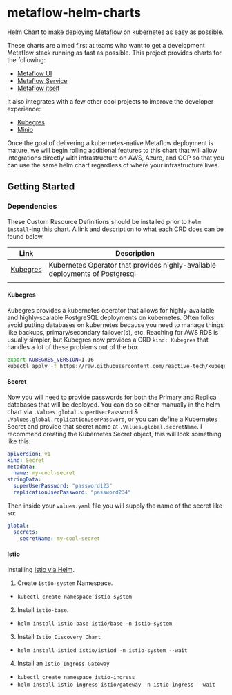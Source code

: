 # metaflow-helm-charts

Helm Chart to make deploying Metaflow on kubernetes as easy as possible.

These charts are aimed first at teams who want to get a development Metaflow stack running as fast as possible. This project provides charts for the following:

- [Metaflow UI](https://github.com/Netflix/metaflow-ui)
- [Metaflow Service](https://github.com/Netflix/metaflow-service)
- [Metaflow itself](https://github.com/Netflix/metaflow)

It also integrates with a few other cool projects to improve the developer experience:

- [Kubegres](https://github.com/reactive-tech/kubegres)
- [Minio](https://github.com/minio/minio)

Once the goal of delivering a kubernetes-native Metaflow deployment is mature, we will begin rolling additional features to this chart that will allow integrations directly with infrastructure on AWS, Azure, and GCP so that you can use the same helm chart regardless of where your infrastructure lives.

## Getting Started

### Dependencies

These Custom Resource Definitions should be installed prior to `helm install`-ing this chart. A link and description to what each CRD does can be found below.

| Link                                 | Description                                                                  |
| ------------------------------------ | ---------------------------------------------------------------------------- |
| [Kubegres](https://www.kubegres.io/) | Kubernetes Operator that provides highly-available deployments of Postgresql |
|                                      |                                                                              |

#### Kubegres

Kubegres provides a kubernetes operator that allows for highly-available and highly-scalable PostgreSQL deployments on kubernetes. Often folks avoid putting databases on kubernetes because you need to manage things like backups, primary/secondary failover(s), etc. Reaching for AWS RDS is usually simpler, but Kubegres now provides a CRD `kind: Kubegres` that handles a lot of these problems out of the box.

```bash
export KUBEGRES_VERSION=1.16
kubectl apply -f https://raw.githubusercontent.com/reactive-tech/kubegres/v$KUBEGRES_VERSION/kubegres.yaml

```

#### Secret

Now you will need to provide passwords for both the Primary and Replica databases that will be deployed. You can do so either manually in the helm chart via `.Values.global.superUserPassword` & `.Values.global.replicationUserPassword`, or you can define a Kubernetes Secret and provide that secret name at `.Values.global.secretName`. I recommend creating the Kubernetes Secret object, this will look something like this:

```yaml
apiVersion: v1
kind: Secret
metadata:
  name: my-cool-secret
stringData:
  superUserPassword: "password123"
  replicationUserPassword: "password234"
```

Then inside your `values.yaml` file you will supply the name of the secret like so:

```yaml
global:
  secrets:
    secretName: my-cool-secret
```

#### Istio

Installing [Istio via Helm](https://istio.io/latest/docs/setup/install/helm/).

1. Create `istio-system` Namespace.
  - `kubectl create namespace istio-system`
2. Install `istio-base`.
  - `helm install istio-base istio/base -n istio-system`
3. Install `Istio Discovery Chart`
  - `helm install istiod istio/istiod -n istio-system --wait`
4. Install an `Istio Ingress Gateway`
  - `kubectl create namespace istio-ingress`
  - `helm install istio-ingress istio/gateway -n istio-ingress --wait`